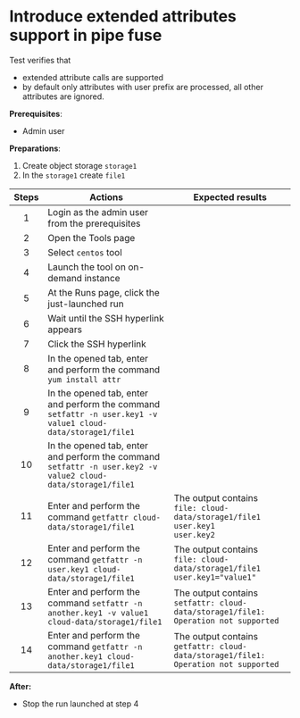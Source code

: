 # Introduce extended attributes support in pipe fuse

Test verifies that
- extended attribute calls are supported
- by default only attributes with user prefix are processed, all other attributes are ignored.

**Prerequisites**:
- Admin user

**Preparations**:
1. Create object storage `storage1`
2. In the `storage1` create `file1`

| Steps | Actions | Expected results |
| :---: | --- |--- |
| 1 | Login as the admin user from the prerequisites | |
| 2 | Open the Tools page | |
| 3 | Select `centos` tool | |
| 4 | Launch the tool on on-demand instance | |
| 5 | At the Runs page, click the just-launched run | |
| 6 | Wait until the SSH hyperlink appears | |
| 7 | Click the SSH hyperlink | |
| 8 | In the opened tab, enter and perform the command `yum install attr` | |
| 9 | In the opened tab, enter and perform the command `setfattr -n user.key1 -v value1 cloud-data/storage1/file1` | |
| 10 | In the opened tab, enter and perform the command `setfattr -n user.key2 -v value2 cloud-data/storage1/file1` | |
| 11 | Enter and perform the command `getfattr cloud-data/storage1/file1` | The output contains <br> `file: cloud-data/storage1/file1` <br> `user.key1` <br> `user.key2` |
| 12 | Enter and perform the command `getfattr -n user.key1 cloud-data/storage1/file1` | The output contains <br> `file: cloud-data/storage1/file1` <br> `user.key1="value1"`|
| 13 | Enter and perform the command `setfattr -n another.key1 -v value1 cloud-data/storage1/file1` | The output contains `setfattr: cloud-data/storage1/file1: Operation not supported` |
| 14 | Enter and perform the command `getfattr -n another.key1 cloud-data/storage1/file1` | The output contains <br> `getfattr: cloud-data/storage1/file1: Operation not supported` |

**After:**
 - Stop the run launched at step 4
